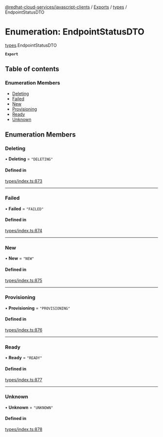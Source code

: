 [@redhat-cloud-services/javascript-clients](../README.md) / [Exports](../modules.md) / [types](../modules/types.md) / EndpointStatusDTO

# Enumeration: EndpointStatusDTO

[types](../modules/types.md).EndpointStatusDTO

**`Export`**

## Table of contents

### Enumeration Members

- [Deleting](types.EndpointStatusDTO.md#deleting)
- [Failed](types.EndpointStatusDTO.md#failed)
- [New](types.EndpointStatusDTO.md#new)
- [Provisioning](types.EndpointStatusDTO.md#provisioning)
- [Ready](types.EndpointStatusDTO.md#ready)
- [Unknown](types.EndpointStatusDTO.md#unknown)

## Enumeration Members

### Deleting

• **Deleting** = ``"DELETING"``

#### Defined in

[types/index.ts:873](https://github.com/RedHatInsights/javascript-clients/blob/main/packages/integrations/types/index.ts#L873)

___

### Failed

• **Failed** = ``"FAILED"``

#### Defined in

[types/index.ts:874](https://github.com/RedHatInsights/javascript-clients/blob/main/packages/integrations/types/index.ts#L874)

___

### New

• **New** = ``"NEW"``

#### Defined in

[types/index.ts:875](https://github.com/RedHatInsights/javascript-clients/blob/main/packages/integrations/types/index.ts#L875)

___

### Provisioning

• **Provisioning** = ``"PROVISIONING"``

#### Defined in

[types/index.ts:876](https://github.com/RedHatInsights/javascript-clients/blob/main/packages/integrations/types/index.ts#L876)

___

### Ready

• **Ready** = ``"READY"``

#### Defined in

[types/index.ts:877](https://github.com/RedHatInsights/javascript-clients/blob/main/packages/integrations/types/index.ts#L877)

___

### Unknown

• **Unknown** = ``"UNKNOWN"``

#### Defined in

[types/index.ts:878](https://github.com/RedHatInsights/javascript-clients/blob/main/packages/integrations/types/index.ts#L878)
